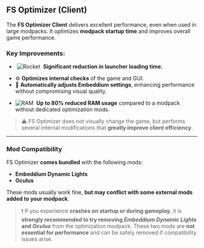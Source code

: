 ## FS Optimizer (Client)

The **FS Optimizer Client** delivers excellent performance, even when used in large modpacks. It optimizes **modpack startup time** and improves overall game performance.

### Key Improvements:

*  ![Rocket](https://media.discordapp.net/attachments/1284858767925710910/1389758807017783438/download9.jpeg?ex=6865c940\&is=686477c0\&hm=b40164cd7b477e1642e03e10e165b11d1235b4836b32cefef2413829a293204d&=\&format=webp)  **Significant reduction in launcher loading time.**

- ⚙️ **Optimizes internal checks** of the game and GUI.
- 🧠 **Automatically adjusts Embeddium settings**, enhancing performance without compromising visual quality.

* ![RAM](https://media.discordapp.net/attachments/1284858767925710910/1389754470497255504/download6.jpeg?ex=6865c536\&is=686473b6\&hm=afa1585f77e8add8e6e931c4b21c350d40049f98900d0ed777dd6311d2dbcd23&=\&format=webp)  **Up to 80% reduced RAM usage** compared to a modpack without dedicated optimization mods.

> ⚠️ FS Optimizer does not visually change the game, but performs several internal modifications that **greatly improve client efficiency**.

---

### Mod Compatibility

FS Optimizer **comes bundled** with the following mods:

* **Embeddium Dynamic Lights**
* **Oculus**

These mods usually work fine, **but may conflict with some external mods added to your modpack**.

> ❗ If you experience **crashes on startup or during gameplay**, it is **strongly recommended to try removing *Embeddium Dynamic Lights* and *Oculus*** from the optimization modpack.
> These two mods are **not essential for performance** and can be safely removed if compatibility issues arise.
